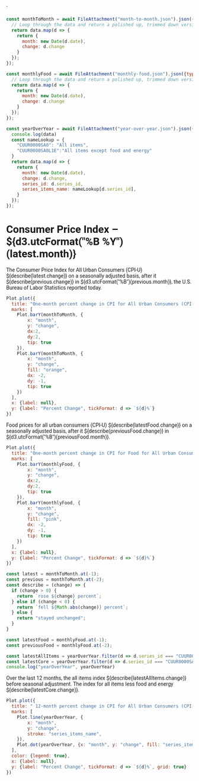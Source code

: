 <style>
@import url('https://fonts.googleapis.com/css2?family=Roboto:wght@400;700&display=swap');

body {
  font-family: 'Roboto', sans-serif;
}
h1 {
  font-family: 'Roboto', sans-serif;
  font-weight: 700;
}
</style>`
```js
const monthToMonth = await FileAttachment("month-to-month.json").json({typed: true}).then(data => {
  // Loop through the data and return a polished up, trimmed down version
  return data.map(d => {
    return {
      month: new Date(d.date),
      change: d.change
    }
  });
});
```
```js
const monthlyFood = await FileAttachment("monthly-food.json").json({typed: true}).then(data => {
  // Loop through the data and return a polished up, trimmed down version
  return data.map(d => {
    return {
      month: new Date(d.date),
      change: d.change
    }
  });
});
```
```js
const yearOverYear = await FileAttachment("year-over-year.json").json({typed: true}).then(data => {
  console.log(data)
  const nameLookup = {
    "CUUR0000SA0": "All items",
    "CUUR0000SA0L1E":"All items except food and energy"
  }
  return data.map(d => {
    return {
      month: new Date(d.date),
      change: d.change,
      series_id: d.series_id,
      series_items_name: nameLookup[d.series_id],
    }
  });
});
```
# Consumer Price Index – ${d3.utcFormat("%B %Y")(latest.month)}

The Consumer Price Index for All Urban Consumers (CPI-U) ${describe(latest.change)} on a seasonally
adjusted basis, after it ${describe(previous.change)} in ${d3.utcFormat("%B")(previous.month)}, the U.S. Bureau of Labor Statistics reported today.

```js
Plot.plot({
  title: "One-month percent change in CPI for All Urban Consumers (CPI-U), seasonally adjusted",
  marks: [
    Plot.barY(monthToMonth, {
        x: "month",
        y: "change",
        dx:2,
        dy:2,
        tip: true
    }),
    Plot.barY(monthToMonth, {
        x: "month",
        y: "change",
        fill: "orange",
        dx: -2,
        dy: -1,
        tip: true
    })
  ],
  x: {label: null},
  y: {label: "Percent Change", tickFormat: d => `${d}%`}
})
```
Food prices for all urban consumers (CPI-U) ${describe(latestFood.change)} on a seasonally
adjusted basis, after it ${describe(previousFood.change)} in ${d3.utcFormat("%B")(previousFood.month)}.
```js
Plot.plot({
  title: "One-month percent change in CPI for Food for All Urban Consumers (CPI-U), seasonally adjusted",
  marks: [
    Plot.barY(monthlyFood, {
        x: "month",
        y: "change",
        dx:2,
        dy:2,
        tip: true
    }),
    Plot.barY(monthlyFood, {
        x: "month",
        y: "change",
        fill: "pink",
        dx: -2,
        dy: -1,
        tip: true
    })
  ],
  x: {label: null},
  y: {label: "Percent Change", tickFormat: d => `${d}%`}
})
```
```js
const latest = monthToMonth.at(-1);
const previous = monthToMonth.at(-2);
const describe = (change) => {
  if (change > 0) {
    return `rose ${change} percent`;
  } else if (change < 0) {
    return `fell ${Math.abs(change)} percent`;
  } else {
    return "stayed unchanged";
  }
}
```
```js
const latestFood = monthlyFood.at(-1);
const previousFood = monthlyFood.at(-2);
```
```js
const latestAllItems = yearOverYear.filter(d => d.series_id === "CUUR0000SA0").at(-1);
const latestCore = yearOverYear.filter(d => d.series_id === "CUUR0000SA0L1E").at(-1);
console.log("yearOverYear", yearOverYear)
```

Over the last 12 months, the all items index ${describe(latestAllItems.change)} before seasonal adjustment. The index for all items less food and energy ${describe(latestCore.change)}.

```js
Plot.plot({
  title: " 12-month percent change in CPI for All Urban Consumers (CPI-U), not seasonally adjusted",
  marks: [
    Plot.line(yearOverYear, {
        x: "month",
        y: "change",
        stroke: "series_items_name",
    }),
    Plot.dot(yearOverYear, {x: "month", y: "change", fill: "series_items_name"})
  ],
  color: {legend: true},
  x: {label: null},
  y: {label: "Percent Change", tickFormat: d => `${d}%`, grid: true}
})
```
